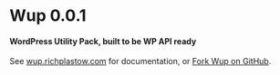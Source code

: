 Wup 0.0.1
=========

#### WordPress Utility Pack, built to be WP API ready

See
[wup.richplastow.com](http://wup.richplastow.com/)
for documentation, or 
[Fork Wup on GitHub](http://github.com/richplastow/wup). 
